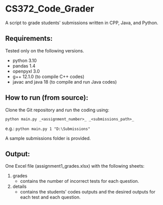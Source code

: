 # CS372_Code_Grader
A script to grade students' submissions written in CPP, Java, and Python.

## Requirements:
Tested only on the following versions.
- python 3.10
- pandas 1.4
- openpyxl 3.0
- g++ 12.1.0 (to compile C++ codes)
- javac and java 18 (to compile and run Java codes)

## How to run (from source):
Clone the Git repository and run the coding using:

`python main.py _<assignment_number>_ _<submissions_path>_`

e.g.: `python main.py 1 "D:\Submissions"`

A sample submissions folder is provided.

## Output:
One Excel file (assignment1_grades.xlsx) with the following sheets:
1. grades
   - contains the number of incorrect tests for each question.
2. details
   - contains the students' codes outputs and the desired outputs for each test and each question.

